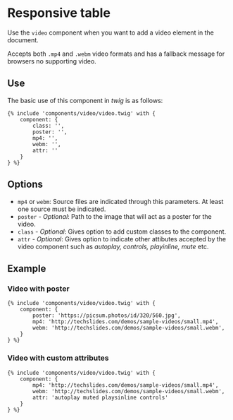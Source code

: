 # Responsive table
Use the `video` component when you want to add a video element in the document.

Accepts both `.mp4` and `.webm` video formats and has a fallback message for browsers no supporting video.

## Use
The basic use of this component in *twig* is as follows:
```twig
{% include 'components/video/video.twig' with {
    component: {
        class: '',
        poster: '',
        mp4: '',
        webm: '',
        attr: ''
    }
} %}
```

## Options
* `mp4` or `webm`: Source files are indicated through this parameters. At least one source must be indicated.
* `poster` - *Optional*: Path to the image that will act as a poster for the video.
* `class` - *Optional*: Gives option to add custom classes to the component.
* `attr` - *Optional*: Gives option to indicate other attibutes accepted by the video component such as _autoplay, controls, playinline, mute_ etc.

## Example
### Video with poster
```twig
{% include 'components/video/video.twig' with {
    component: {
        poster: 'https://picsum.photos/id/320/560.jpg',
        mp4: 'http://techslides.com/demos/sample-videos/small.mp4',
        webm: 'http://techslides.com/demos/sample-videos/small.webm',
    }
} %}
```

### Video with custom attributes
```twig
{% include 'components/video/video.twig' with {
    component: {
        mp4: 'http://techslides.com/demos/sample-videos/small.mp4',
        webm: 'http://techslides.com/demos/sample-videos/small.webm',
        attr: 'autoplay muted playsinline controls'
    }
} %}
```
